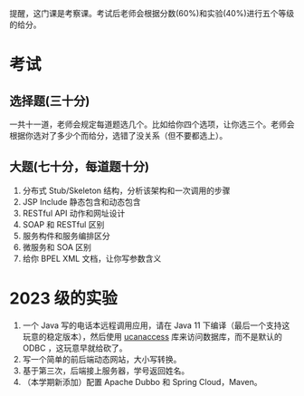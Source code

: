 提醒，这门课是考察课。考试后老师会根据分数(60%)和实验(40%)进行五个等级的给分。

# 考试

## 选择题(三十分)
一共十一道，老师会规定每道题选几个。比如给你四个选项，让你选三个。老师会根据你选对了多少个而给分，选错了没关系（但不要都选上）。

## 大题(七十分，每道题十分)
1. 分布式 Stub/Skeleton 结构，分析该架构和一次调用的步骤
2. JSP Include 静态包含和动态包含
3. RESTful API 动作和网址设计
4. SOAP 和 RESTful 区别
5. 服务构件和服务编排区分
6. 微服务和 SOA 区别
7. 给你 BPEL XML 文档，让你写参数含义

# 2023 级的实验
1. 一个 Java 写的电话本远程调用应用，请在 Java 11 下编译（最后一个支持这玩意的稳定版本），然后使用 [ucanaccess](https://ucanaccess.sourceforge.net/site.html) 库来访问数据库，而不是默认的 ODBC ，这玩意早就给砍了。
2. 写一个简单的前后端动态网站，大小写转换。
3. 基于第三次，后端接上服务器，学号返回姓名。
4. （本学期新添加）配置 Apache Dubbo 和 Spring Cloud，Maven。
